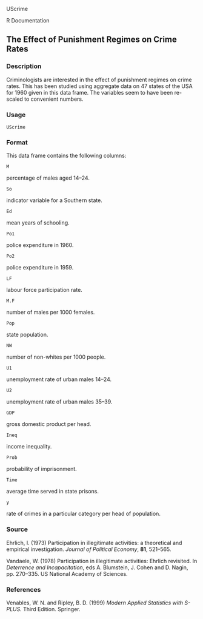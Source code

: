 UScrime

R Documentation

##  The Effect of Punishment Regimes on Crime Rates

### Description

Criminologists are interested in the effect of punishment regimes on crime
rates. This has been studied using aggregate data on 47 states of the USA for
1960 given in this data frame. The variables seem to have been re-scaled to
convenient numbers.

### Usage

    
    UScrime

### Format

This data frame contains the following columns:

`M`

percentage of males aged 14–24.

`So`

indicator variable for a Southern state.

`Ed`

mean years of schooling.

`Po1`

police expenditure in 1960.

`Po2`

police expenditure in 1959.

`LF`

labour force participation rate.

`M.F`

number of males per 1000 females.

`Pop`

state population.

`NW`

number of non-whites per 1000 people.

`U1`

unemployment rate of urban males 14–24.

`U2`

unemployment rate of urban males 35–39.

`GDP`

gross domestic product per head.

`Ineq`

income inequality.

`Prob`

probability of imprisonment.

`Time`

average time served in state prisons.

`y`

rate of crimes in a particular category per head of population.

### Source

Ehrlich, I. (1973) Participation in illegitimate activities: a theoretical and
empirical investigation. _Journal of Political Economy_, **81**, 521–565.

Vandaele, W. (1978) Participation in illegitimate activities: Ehrlich
revisited. In _Deterrence and Incapacitation_, eds A. Blumstein, J. Cohen and
D. Nagin, pp. 270–335. US National Academy of Sciences.

### References

Venables, W. N. and Ripley, B. D. (1999) _Modern Applied Statistics with
S-PLUS._ Third Edition. Springer.


